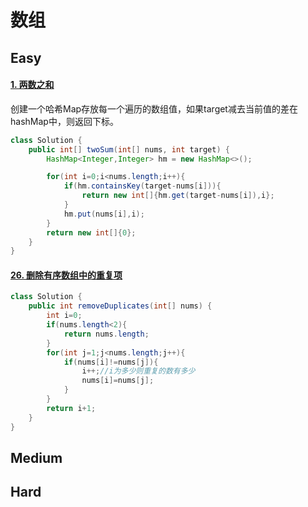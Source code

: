 # 数组

## Easy

#### [1. 两数之和](https://leetcode-cn.com/problems/two-sum/)

创建一个哈希Map存放每一个遍历的数组值，如果target减去当前值的差在hashMap中，则返回下标。

```java
class Solution {
    public int[] twoSum(int[] nums, int target) {
        HashMap<Integer,Integer> hm = new HashMap<>();

        for(int i=0;i<nums.length;i++){
            if(hm.containsKey(target-nums[i])){
                return new int[]{hm.get(target-nums[i]),i};
            }
            hm.put(nums[i],i);
        }
        return new int[]{0};
    }
}
```

#### [26. 删除有序数组中的重复项](https://leetcode-cn.com/problems/remove-duplicates-from-sorted-array/)

```java
class Solution {
    public int removeDuplicates(int[] nums) {
        int i=0;
        if(nums.length<2){
            return nums.length;
        }
        for(int j=1;j<nums.length;j++){
            if(nums[i]!=nums[j]){
                i++;//i为多少则重复的数有多少
                nums[i]=nums[j];
            }
        }
        return i+1;
    }
}
```



## Medium





## Hard

